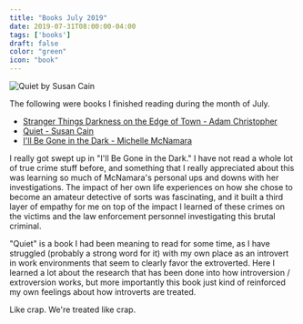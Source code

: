 ```yaml
---
title: "Books July 2019"
date: 2019-07-31T08:00:00-04:00
tags: ['books']
draft: false
color: "green"
icon: "book"
---
```


<img src="https://images.app.goo.gl/DBgSmhTqovS6faBG9" alt="Quiet by Susan Cain">

The following were books I finished reading during the month of July.

* [Stranger Things Darkness on the Edge of Town - Adam Christopher](https://www.amazon.com/gp/product/B07K5ZZ3X3/ref=dbs_a_def_awm_hsch_vapi_tkin_p1_i0)
* [Quiet - Susan Cain](https://www.amazon.com/Quiet-Power-Introverts-World-Talking-ebook/dp/B004J4WNL2/ref=tmm_kin_swatch_0?_encoding=UTF8&qid=&sr=)
* [I'll Be Gone in the Dark - Michelle McNamara](https://www.amazon.com/gp/product/B07HF88TL7/ref=dbs_a_def_awm_hsch_vapi_tkin_p1_i0)

I really got swept up in "I'll Be Gone in the Dark." I have not read a whole lot of true crime stuff before, and something that I really appreciated about this was learning so much of McNamara's personal ups and downs with her investigations. The impact of her own life experiences on how she chose to become an amateur detective of sorts was fascinating, and it built a third layer of empathy for me on top of the impact I learned of these crimes on the victims and the law enforcement personnel investigating this brutal criminal.

"Quiet" is a book I had been meaning to read for some time, as I have struggled (probably a strong word for it) with my own place as an introvert in work environments that seem to clearly favor the extroverted. Here I learned a lot about the research that has been done into how introversion / extroversion works, but more importantly this book just kind of reinforced my own feelings about how introverts are treated.

Like crap. We're treated like crap.

